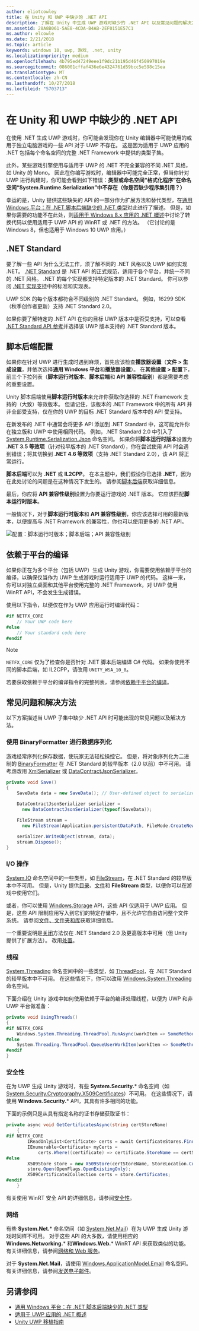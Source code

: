 ```yaml
---
author: eliotcowley
title: 在 Unity 和 UWP 中缺少的 .NET API
description: 了解在 Unity 中生成 UWP 游戏时缺少的 .NET API 以及常见问题的解决方案。
ms.assetid: 28A8B061-5AE8-4CDA-B4AB-2EF0151E57C1
ms.author: elcowle
ms.date: 2/21/2018
ms.topic: article
keywords: windows 10, uwp, 游戏, .net, unity
ms.localizationpriority: medium
ms.openlocfilehash: 4b795ed47249eee1f9dc21b195d46f450997019e
ms.sourcegitcommit: 086001cffaf436e6e4324761d59bcc5e598c15ea
ms.translationtype: MT
ms.contentlocale: zh-CN
ms.lasthandoff: 10/27/2018
ms.locfileid: "5703713"
---
```

# <a name="missing-net-apis-in-unity-and-uwp"></a>在 Unity 和 UWP 中缺少的 .NET API

在使用 .NET 生成 UWP 游戏时，你可能会发现你在 Unity 编辑器中可能使用的或用于独立电脑游戏的一些 API 对于 UWP 不存在。 这是因为适用于 UWP 应用的 .NET 包括每个命名空间的完整 .NET Framework 中提供的类型子集。

此外，某些游戏引擎使用与适用于 UWP 的 .NET 不完全兼容的不同 .NET 风格，如 Unity 的 Mono。 因此在你编写游戏时，编辑器中可能完全正常，但当你针对 UWP 进行构建时，你可能会看到如下错误：**类型或命名空间“格式化程序”在命名空间“System.Runtime.Serialization”中不存在（你是否缺少程序集引用？）**

幸运的是，Unity 提供这些缺失的 API 的一部分作为扩展方法和替代类型，在[通用 Windows 平台：在 .NET 脚本后端缺少的 .NET 类型](https://docs.unity3d.com/Manual/windowsstore-missingtypes.html)对此进行了描述。 但是，如果你需要的功能不在此处，则[适用于 Windows 8.x 应用的 .NET 概述](https://msdn.microsoft.com/library/windows/apps/br230302)中讨论了转换代码以使用适用于 UWP API 的 WinRT 或 .NET 的方法。 （它讨论的是 Windows 8，但也适用于 Windows 10 UWP 应用。）

## <a name="net-standard"></a>.NET Standard

要了解一些 API 为什么无法工作，须了解不同的 .NET 风格以及 UWP 如何实现 .NET。 [.NET Standard](https://docs.microsoft.com/dotnet/standard/net-standard) 是 .NET API 的正式规范，适用于各个平台，并统一不同的 .NET 风格。 .NET 的每个实现都支持特定版本的 .NET Standard。 你可以参阅 [.NET 实现支持](https://docs.microsoft.com/dotnet/standard/net-standard#net-implementation-support)中的标准和实现表。

UWP SDK 的每个版本都符合不同级别的 .NET Standard。 例如，16299 SDK（秋季创作者更新）支持 .NET Standard 2.0。

如果你要了解特定的 .NET API 在你的目标 UWP 版本中是否受支持，可以查看 [.NET Standard API 参考](https://docs.microsoft.com/dotnet/api/index?view=netstandard-2.0)并选择该 UWP 版本支持的 .NET Standard 版本。

## <a name="scripting-backend-configuration"></a>脚本后端配置

如果你在针对 UWP 进行生成时遇到麻烦，首先应该检查**播放器设置**（**文件 > 生成设置**，并依次选择**通用 Windows 平台**和**播放器设置**）。 在**其他设置 > 配置**下，前三个下拉列表（**脚本运行时版本**、**脚本后端**和 **API 兼容性级别**）都是需要考虑的重要设置。

Unity 脚本后端使用**脚本运行时版本**来允许你获取你选择的 .NET Framework 支持的（大致）等效版本。 但请记住，该版本的 .NET Framework 中的所有 API 并非全部受支持，仅在你的 UWP 的目标 .NET Standard 版本中的 API 受支持。

在新发布的 .NET 中通常会将更多 API 添加到 .NET Standard 中，这可能允许你在独立版和 UWP 中使用相同代码。 例如，.NET Standard 2.0 中引入了 [System.Runtime.Serialization.Json](https://docs.microsoft.com/dotnet/api/system.runtime.serialization.json) 命名空间。 如果你将**脚本运行时版本**设置为 **.NET 3.5 等效项**（针对较早版本的 .NET Standard），你在尝试使用 API 时会遇到错误；将其切换到 **.NET 4.6 等效项**（支持 .NET Standard 2.0），该 API 将正常运行。

**脚本后端**可以为 **.NET** 或 **IL2CPP**。 在本主题中，我们假设你已选择 **.NET**，因为在此处讨论的问题是在这种情况下发生的。 请参阅[脚本后端](https://docs.unity3d.com/Manual/windowsstore-scriptingbackends.html)获取详细信息。

最后，你应将 **API 兼容性级别**设置为你要运行游戏的 .NET 版本。 它应该匹配**脚本运行时版本**。

一般情况下，对于**脚本运行时版本**和 **API 兼容性级别**，你应该选择可用的最新版本，以便提高与 .NET Framework 的兼容性，你也可以使用更多的 .NET API。

![配置：脚本运行时版本；脚本后端；API 兼容性级别](images/missing-dot-net-apis-in-unity-1.png)

## <a name="platform-dependent-compilation"></a>依赖于平台的编译

如果你正在为多个平台（包括 UWP）生成 Unity 游戏，你需要使用依赖于平台的编译，以确保仅当作为 UWP 生成游戏时运行适用于 UWP 的代码。 这样一来，你可以对独立桌面和其他平台使用完整的 .NET Framework，对 UWP 使用 WinRT API，不会发生生成错误。

使用以下指令，以便仅在作为 UWP 应用运行时编译代码：

```csharp
#if NETFX_CORE
    // Your UWP code here
#else
    // Your standard code here
#endif
```

> [!NOTE]
> `NETFX_CORE` 仅为了检查你是否针对 .NET 脚本后端编译 C# 代码。 如果你使用不同的脚本后端，如 IL2CPP，请改用 `UNITY_WSA_10_0`。

若要获取依赖于平台的编译指令的完整列表，请参阅[依赖于平台的编译](https://docs.unity3d.com/Manual/PlatformDependentCompilation.html)。

## <a name="common-issues-and-workarounds"></a>常见问题和解决方法

以下方案描述当 UWP 子集中缺少 .NET API 时可能出现的常见问题以及解决方法。

### <a name="data-serialization-using-binaryformatter"></a>使用 BinaryFormatter 进行数据序列化

游戏经常序列化保存数据，使玩家无法轻松操控它。 但是，将对象序列化为二进制的 [BinaryFormatter](https://docs.microsoft.com/dotnet/api/system.runtime.serialization.formatters.binary.binaryformatter) 在 .NET Standard 的较早版本（2.0 以前）中不可用。 请考虑改用 [XmlSerializer](https://docs.microsoft.com/dotnet/api/system.xml.serialization.xmlserializer) 或 [DataContractJsonSerializer](https://docs.microsoft.com/dotnet/api/system.runtime.serialization.json.datacontractjsonserializer)。

```csharp
private void Save()
{
    SaveData data = new SaveData(); // User-defined object to serialize

    DataContractJsonSerializer serializer = 
      new DataContractJsonSerializer(typeof(SaveData));

    FileStream stream = 
      new FileStream(Application.persistentDataPath, FileMode.CreateNew);

    serializer.WriteObject(stream, data);
    stream.Dispose();
}
```

### <a name="io-operations"></a>I/O 操作

[System.IO](https://docs.microsoft.com/dotnet/api/system.io) 命名空间中的一些类型，如 [FileStream](https://docs.microsoft.com/dotnet/api/system.io.filestream)，在 .NET Standard 的较早版本中不可用。 但是，Unity 提供[目录](https://docs.microsoft.com/dotnet/api/system.io.directory)、[文件](https://docs.microsoft.com/dotnet/api/system.io.file)和 **FileStream** 类型，以便你可以在游戏中使用它们。

或者，你可以使用 [Windows.Storage](https://docs.microsoft.com/uwp/api/Windows.Storage) API，这些 API 仅适用于 UWP 应用。 但是，这些 API 限制应用写入到它们的特定存储中，且不允许它自由访问整个文件系统。 请参阅[文件、文件夹和库](https://docs.microsoft.com/windows/uwp/files/)获取详细信息。

一个重要说明是[关闭](https://docs.microsoft.com/dotnet/api/system.io.stream.close)方法仅在 .NET Standard 2.0 及更高版本中可用（但 Unity 提供了扩展方法）。 改用[处置](https://docs.microsoft.com/dotnet/api/system.io.stream.dispose)。

### <a name="threading"></a>线程

[System.Threading](https://docs.microsoft.com/dotnet/api/system.threading) 命名空间中的一些类型，如 [ThreadPool](https://docs.microsoft.com/dotnet/api/system.threading.threadpool)，在 .NET Standard 的较早版本中不可用。 在这些情况下，你可以改用 [Windows.System.Threading](https://docs.microsoft.com/uwp/api/windows.system.threading) 命名空间。

下面介绍在 Unity 游戏中如何使用依赖于平台的编译处理线程，以便为 UWP 和非 UWP 平台做准备：

```csharp
private void UsingThreads()
{
#if NETFX_CORE
    Windows.System.Threading.ThreadPool.RunAsync(workItem => SomeMethod());
#else
    System.Threading.ThreadPool.QueueUserWorkItem(workItem => SomeMethod());
#endif
}
```

### <a name="security"></a>安全性

在为 UWP 生成 Unity 游戏时，有些 **System.Security.*** 命名空间（如 [System.Security.Cryptography.X509Certificates](https://docs.microsoft.com/dotnet/api/system.security.cryptography.x509certificates?view=netstandard-2.0)）不可用。 在这些情况下，请使用 **Windows.Security.*** API，其具有许多相同的功能。

下面的示例只是从具有指定名称的证书存储获取证书：

```cs
private async void GetCertificatesAsync(string certStoreName)
    {
#if NETFX_CORE
        IReadOnlyList<Certificate> certs = await CertificateStores.FindAllAsync();
        IEnumerable<Certificate> myCerts = 
            certs.Where((certificate) => certificate.StoreName == certStoreName);
#else
        X509Store store = new X509Store(certStoreName, StoreLocation.CurrentUser);
        store.Open(OpenFlags.OpenExistingOnly);
        X509Certificate2Collection certs = store.Certificates;
#endif
    }
```

有关使用 WinRT 安全 API 的详细信息，请参阅[安全性](https://docs.microsoft.com/windows/uwp/security/)。

### <a name="networking"></a>网络

有些 **System&period;Net.*** 命名空间（如 [System.Net.Mail](https://docs.microsoft.com/dotnet/api/system.net.mail?view=netstandard-2.0)）在为 UWP 生成 Unity 游戏时同样不可用。 对于这些 API 的大多数，请使用相应的 **Windows.Networking.*** 和**Windows.Web.*** WinRT API 来获取类似的功能。 有关详细信息，请参阅[网络和 Web 服务](https://docs.microsoft.com/windows/uwp/networking/)。

对于 **System.Net.Mail**，请使用 [Windows.ApplicationModel.Email](https://docs.microsoft.com/uwp/api/windows.applicationmodel.email) 命名空间。 有关详细信息，请参阅[发送电子邮件](https://docs.microsoft.com/windows/uwp/contacts-and-calendar/sending-email)。

## <a name="see-also"></a>另请参阅

* [通用 Windows 平台：在 .NET 脚本后端缺少的 .NET 类型](https://docs.unity3d.com/Manual/windowsstore-missingtypes.html)
* [适用于 UWP 应用的 .NET 概述](https://msdn.microsoft.com/library/windows/apps/br230302)
* [Unity UWP 移植指南](https://unity3d.com/partners/microsoft/porting-guides)